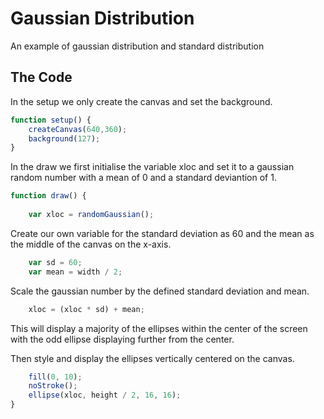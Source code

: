 # Gaussian Distribution

An example of gaussian distribution and standard distribution

## The Code

In the setup we only create the canvas and set the background.

```js
function setup() {
	createCanvas(640,360);
	background(127);
}
```

In the draw we first initialise the variable xloc and set it to a gaussian random number with a mean of 0 and a standard deviantion of 1.

```js
function draw() {
	
	var xloc = randomGaussian();
```
Create our own variable for the standard deviation as 60 and the mean as the middle of the canvas on the x-axis.

```js
	var sd = 60;
	var mean = width / 2;
```
Scale the gaussian number by the defined standard deviation and mean.

```js
	xloc = (xloc * sd) + mean;
```
This will display a majority of the ellipses within the center of the screen with the odd ellipse displaying further from the center.

Then style and display the ellipses vertically centered on the canvas.

```js
	fill(0, 10);
	noStroke();
	ellipse(xloc, height / 2, 16, 16);
}
```

